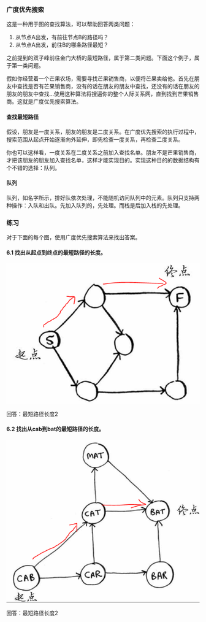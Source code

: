 ### 广度优先搜索
这是一种用于图的查找算法，可以帮助回答两类问题：

1. 从节点A出发，有前往节点B的路径吗？
2. 从节点A出发，前往B的哪条路径最短？

之前提到的双子峰前往金门大桥的最短路径，属于第二类问题。下面这个例子，属于第一类问题。

假如你经营着一个芒果农场，需要寻找芒果销售商，以便将芒果卖给他。首先在朋友中查找是否有芒果销售商，没有的话在朋友的朋友中查找，还没有的话在朋友的朋友的朋友中查找...使用这种算法将搜遍你的整个人际关系网，直到找到芒果销售商。这就是广度优先搜索算法。

#### 查找最短路径
假设，朋友是一度关系，朋友的朋友是二度关系。在广度优先搜索的执行过程中，搜索范围从起点开始逐渐向外延伸，即先检查一度关系，再检查二度关系。

你也可以这样看，一度关系在二度关系之前加入查找名单。朋友不是芒果销售商，才把该朋友的朋友加入查找名单，这样才能实现目的。实现这种目的的数据结构有个不错的选择：队列。

#### 队列
队列，如名字所示，排好队依次处理，不能随机访问队列中的元素。队列只支持两种操作：入队和出队。先加入队列的，先处理。而栈是后加入栈的先处理。

### 练习
对于下面的每个图，使用广度优先搜索算法来找出答案。

#### 6.1 找出从起点到终点的最短路径的长度。
![](作业6.1.png)

回答：最短路径长度2

#### 6.2 找出从cab到bat的最短路径的长度。

![](作业6.2.png)

回答：最短路径长度2